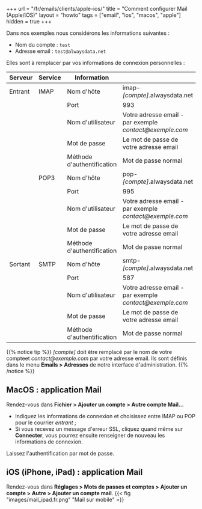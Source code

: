 +++
url = "/fr/emails/clients/apple-ios/"
title = "Comment configurer Mail (Apple/iOS)"
layout = "howto"
tags = ["email", "ios", "macos", "apple"]
hidden = true
+++

Dans nos exemples nous considérons les informations suivantes :

- Nom du compte : `test`
- Adresse email : `test@alwaysdata.net`

Elles sont à remplacer par vos informations de connexion personnelles :

|Serveur|Service|Information||
|---|---|---|---|
|Entrant|IMAP|Nom d'hôte|imap-*[compte]*.alwaysdata.net|
|||Port|993|
|||Nom d'utilisateur|Votre adresse email - par exemple *contact\@exemple.com*|
|||Mot de passe|Le mot de passe de votre adresse email|
|||Méthode d'authentification|Mot de passe normal|
||POP3|Nom d'hôte| pop-*[compte]*.alwaysdata.net|
|||Port| 995|
|||Nom d'utilisateur|Votre adresse email - par exemple *contact\@exemple.com*|
|||Mot de passe|Le mot de passe de votre adresse email|
|||Méthode d'authentification|Mot de passe normal|
|Sortant|SMTP|Nom d'hôte|smtp-*[compte]*.alwaysdata.net|
|||Port|587|
|||Nom d'utilisateur|Votre adresse email - par exemple *contact\@exemple.com*|
|||Mot de passe|Le mot de passe de votre adresse email|
|||Méthode d'authentification|Mot de passe normal|

{{% notice tip %}}
 *[compte]* doit être remplacé par le nom de votre compteet *contact\@exemple.com* par votre adresse email. Ils sont définis dans le menu **Emails > Adresses** de notre interface d'administration.
{{% /notice %}}

## MacOS : application Mail

Rendez-vous dans **Fichier > Ajouter un compte > Autre compte Mail...**

- Indiquez les informations de connexion et choisissez entre IMAP ou POP pour le courrier _entrant_ ;
- Si vous recevez un message d'erreur SSL, cliquez quand même sur **Connecter**, vous pourrez ensuite renseigner de nouveau les informations de connexion.

Laissez l'authentification par mot de passe.

## iOS (iPhone, iPad) : application Mail

Rendez-vous dans **Réglages > Mots de passes et comptes > Ajouter un compte > Autre > Ajouter un compte mail**.
{{< fig "images/mail_ipad.fr.png" "Mail sur mobile" >}}
